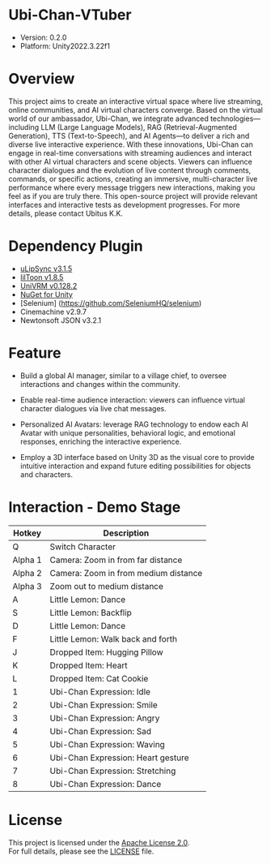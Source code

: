 # Ubi-Chan-VTuber
- Version: 0.2.0
- Platform: Unity2022.3.22f1

# Overview
This project aims to create an interactive virtual space where live streaming, online communities, and AI virtual characters converge. Based on the virtual world of our ambassador, Ubi-Chan, we integrate advanced technologies—including LLM (Large Language Models), RAG (Retrieval-Augmented Generation), TTS (Text-to-Speech), and AI Agents—to deliver a rich and diverse live interactive experience. With these innovations, Ubi-Chan can engage in real-time conversations with streaming audiences and interact with other AI virtual characters and scene objects. Viewers can influence character dialogues and the evolution of live content through comments, commands, or specific actions, creating an immersive, multi-character live performance where every message triggers new interactions, making you feel as if you are truly there. This open-source project will provide relevant interfaces and interactive tests as development progresses. For more details, please contact Ubitus K.K.

# Dependency Plugin
- [uLipSync v3.1.5](https://github.com/hecomi/uLipSync)	
- [lilToon v1.8.5](https://github.com/lilxyzw/lilToon?path=Assets/lilToon#master )
- [UniVRM v0.128.2](https://github.com/vrm-c/UniVRM)	
- [NuGet for Unity](https://github.com/GlitchEnzo/NuGetForUnity)
- [Selenium] (https://github.com/SeleniumHQ/selenium)
- Cinemachine v2.9.7 
- Newtonsoft JSON v3.2.1 

# Feature
- Build a global AI manager, similar to a village chief, to oversee interactions and changes within the community.

- Enable real-time audience interaction: viewers can influence virtual character dialogues via live chat messages.

- Personalized AI Avatars: leverage RAG technology to endow each AI Avatar with unique personalities, behavioral logic, and emotional responses, enriching the interactive experience.

- Employ a 3D interface based on Unity 3D as the visual core to provide intuitive interaction and expand future editing possibilities for objects and characters.


# Interaction - Demo Stage 
| Hotkey   | Description                                |
|----------|--------------------------------------------|
| Q        | Switch Character                           |
| Alpha 1  | Camera: Zoom in from far distance          |
| Alpha 2  | Camera: Zoom in from medium distance       |
| Alpha 3  | Zoom out to medium distance                |
| A        | Little Lemon: Dance                        |
| S        | Little Lemon: Backflip                     |
| D        | Little Lemon: Dance                        |
| F        | Little Lemon: Walk back and forth          |
| J        | Dropped Item: Hugging Pillow               |
| K        | Dropped Item: Heart                        |
| L        | Dropped Item: Cat Cookie                   |
| 1        | Ubi-Chan Expression: Idle                  |
| 2        | Ubi-Chan Expression: Smile                 |
| 3        | Ubi-Chan Expression: Angry                 |
| 4        | Ubi-Chan Expression: Sad                   |
| 5        | Ubi-Chan Expression: Waving                |
| 6        | Ubi-Chan Expression: Heart gesture         |
| 7        | Ubi-Chan Expression: Stretching            |
| 8        | Ubi-Chan Expression: Dance                 |

# License
This project is licensed under the [Apache License 2.0](https://www.apache.org/licenses/LICENSE-2.0).  
For full details, please see the [LICENSE](LICENSE) file.

